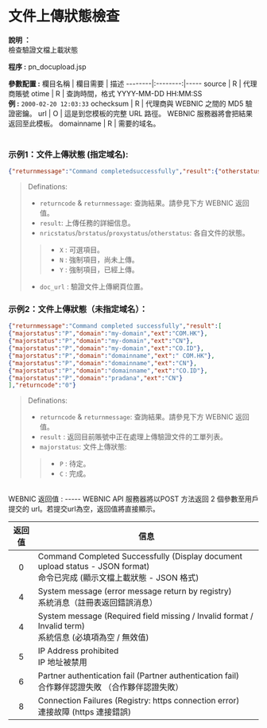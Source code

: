 # 文件上傳狀態檢查

**說明 ：** <br>
檢查驗證文檔上載狀態

**程序 :** pn_docupload.jsp

**參數配置 :**
欄目名稱 | 欄目需要 | 描述
--------|:--------:|-----
source | R | 代理商賬號
otime | R | 查詢時間，格式 YYYY-MM-DD HH:MM:SS <br> **例 :** `2000-02-20 12:03:33`
ochecksum | R | 代理商與 WEBNIC 之間的 MD5 驗證密鑰。
url | O | 這是到您模板的完整 URL 路徑。 WEBNIC 服務器將會把結果返回至此模板。
domainname | R | 需要的域名。
<br><br>

### 示例1：文件上傳狀態 (指定域名):
```JSON
{"returnmessage":"Command completedsuccessfully","re​​sult":{"otherstatus":"X","brstatus":"N","doc_url":"https://docs.merek.mu/docs.jsp? token=jQ%2F9VwdiFnQ%2Bzxgc69fZokZPxcKNHimo6ykZYXtQ3eWmOiPPM6SM3skR0EwqmQ1Tf47j1uLuiXHhRyR0rEGTCA%3D%3D&action=upload","domain":"testingwc010","nricstatus":"N","proxystatus":"X","ext":"CO.ID"}, "returncode":"0"}
```

>Definations:<br>
>- `returncode` & `returnmessage`: 查詢結果。請參見下方 WEBNIC 返回值。
>- `result`: 上傳任務的詳細信息。
>- `nricstatus`/`brstatus`/`proxystatus`/`otherstatus`: 各自文件的狀態。
>> - `X` : 可選項目。
>> - `N` : 強制項目，尚未上傳。
>> - `Y` : 強制項目，已經上傳。
>- `doc_url` : 驗證文件上傳網頁位置。


### 示例2：文件上傳狀態（未指定域名）：
```JSON
{"returnmessage":"Command completed successfully","re​​sult":[
{"majorstatus":"P","domain":"my-domain","ext":"COM.HK"},
{"majorstatus":"P","domain":"my-domain","ext":"CN"},
{"majorstatus":"P","domain":"my-domain","ext":"CO.ID"},
{"majorstatus":"P","domain":"domainname","ext":" COM.HK"},
{"majorstatus":"P","domain":"domainname","ext":"CN"},
{"majorstatus":"P","domain":"domainname","ext":"CO.ID"},
{"majorstatus":"P","domain":"pradana","ext":"CN"}
],"returncode":"0"}
```

>Definations:<br>
>- `returncode` & `returnmessage`: 查詢結果。請參見下方 WEBNIC 返回值。
>- `result` : 返回目前賬號中正在處理上傳驗證文件的工單列表。
>- `majorstatus`: 文件上傳狀態:
>>- `P` : 待定。
>>- `C` : 完成。


<br>
WEBNIC 返回值 :
-----
WEBNIC API 服務器將以POST 方法返回 2 個參數至用戶提交的 url。若提交url為空，返回值將直接顯示。

返回值 | 信息
:----:|-----
0 | Command Completed Successfully (Display document upload status - JSON format) <br> 命令已完成 (顯示文檔上載狀態 - JSON 格式)
4 | System message (error message return by registry) <br> 系統消息（註冊表返回錯誤消息）
4 | System message (Required field missing / Invalid format / Invalid term) <br> 系統信息 (必填項為空 / 無效值)
5 | IP Address prohibited <br> IP 地址被禁用
6 | Partner authentication fail (Partner authentication fail) <br> 合作夥伴認證失敗 （合作夥伴認證失敗）
8 | Connection Failures (Registry: https connection error) <br> 連接故障 (https 連接錯誤)